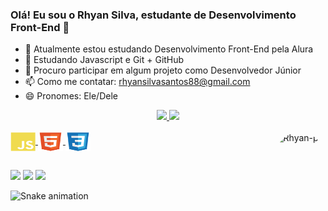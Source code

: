 ### Olá! Eu sou o Rhyan Silva, estudante de Desenvolvimento Front-End 👋

- 🔭 Atualmente estou estudando Desenvolvimento Front-End pela Alura
- 🌱 Estudando Javascript e Git + GitHub
- 👯 Procuro participar em algum projeto como Desenvolvedor Júnior
- 📫 Como me contatar: rhyansilvasantos88@gmail.com
- 😄 Pronomes: Ele/Dele

<div align="center">
  <a href="https://github.com/RhyannSilva">
  <img height="180em" src="https://github-readme-stats.vercel.app/api?username=RhyannSilva&show_icons=true&theme=dracula&include_all_commits=true&count_private=true"/>
  <img height="180em" src="https://github-readme-stats.vercel.app/api/top-langs/?username=RhyannSilva&layout=compact&langs_count=7&theme=dracula"/>
</div>
  
  <div style="display: inline_block"><br>
  <img align="center" alt="Rhyan-Js" height="30" width="40" src="https://raw.githubusercontent.com/devicons/devicon/master/icons/javascript/javascript-plain.svg">
  <img align="center" alt="Rafa-HTML" height="30" width="40" src="https://raw.githubusercontent.com/devicons/devicon/master/icons/html5/html5-original.svg">
  <img align="center" alt="Rafa-CSS" height="30" width="40" src="https://raw.githubusercontent.com/devicons/devicon/master/icons/css3/css3-original.svg">
  <img align="right" alt="Rhyan-pic" height="150" style="border-radius:50px;" src="https://avatars.githubusercontent.com/u/95183154?v=4">
</div>
  
  ##
  
  <div>
  <a href="https://www.instagram.com/rhyan_sss/" target="_blank"><img src="https://img.shields.io/badge/-Instagram-%23E4405F?style=for-the-badge&logo=instagram&logoColor=white" target="_blank"></a> 
  <a href = "mailto:rhyansilvasantos88@gmail.com"><img src="https://img.shields.io/badge/-Gmail-%23333?style=for-the-badge&logo=gmail&logoColor=white" target="_blank"></a>
  <a href="https://www.linkedin.com/in/rhyansilva/" target="_blank"><img src="https://img.shields.io/badge/-LinkedIn-%230077B5?style=for-the-badge&logo=linkedin&logoColor=white" target="_blank"></a> 
   
   ![Snake animation](https://github.com/RhyannSilva/RhyannSilva/blob/output/github-contribution-grid-snake.svg)
  </div>
  
